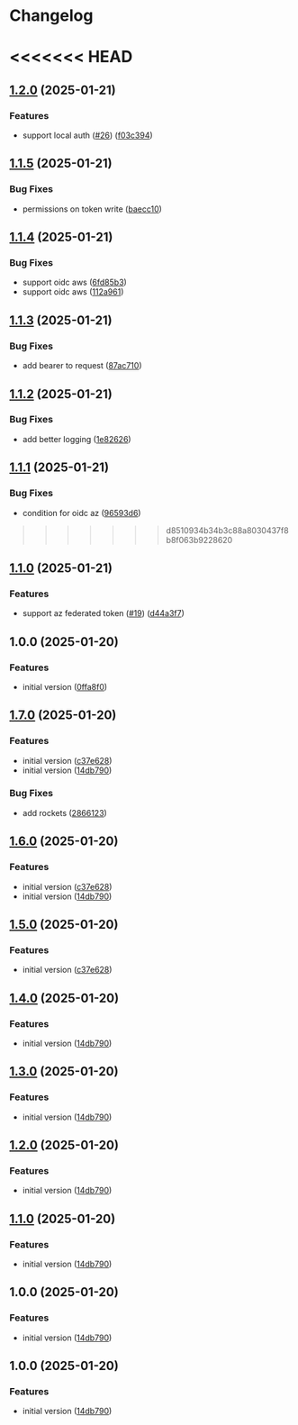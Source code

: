 # Changelog

<<<<<<< HEAD
=======
## [1.2.0](https://github.com/prefapp/auth-oci/compare/v1.1.5...v1.2.0) (2025-01-21)


### Features

* support local auth ([#26](https://github.com/prefapp/auth-oci/issues/26)) ([f03c394](https://github.com/prefapp/auth-oci/commit/f03c3948c7cf14fbcfe8756610875eaff5af8e34))

## [1.1.5](https://github.com/prefapp/auth-oci/compare/v1.1.4...v1.1.5) (2025-01-21)


### Bug Fixes

* permissions on token write ([baecc10](https://github.com/prefapp/auth-oci/commit/baecc108d054b0c55ff0baacbe80d9423b3023fb))

## [1.1.4](https://github.com/prefapp/auth-oci/compare/v1.1.3...v1.1.4) (2025-01-21)


### Bug Fixes

* support oidc aws ([6fd85b3](https://github.com/prefapp/auth-oci/commit/6fd85b35641a1f32a5dafb03e1418052c86fb614))
* support oidc aws ([112a961](https://github.com/prefapp/auth-oci/commit/112a961cdfcd62c19a74ac054e6c116b9d347d37))

## [1.1.3](https://github.com/prefapp/auth-oci/compare/v1.1.2...v1.1.3) (2025-01-21)


### Bug Fixes

* add bearer to request ([87ac710](https://github.com/prefapp/auth-oci/commit/87ac7104140e49eda268296bcefa208dfdac5a72))

## [1.1.2](https://github.com/prefapp/auth-oci/compare/v1.1.1...v1.1.2) (2025-01-21)


### Bug Fixes

* add better logging ([1e82626](https://github.com/prefapp/auth-oci/commit/1e826268fbafb5b1061fa0d86fd8552b7c826372))

## [1.1.1](https://github.com/prefapp/auth-oci/compare/v1.1.0...v1.1.1) (2025-01-21)


### Bug Fixes

* condition for oidc az ([96593d6](https://github.com/prefapp/auth-oci/commit/96593d631cd219fa186178f93ae00ccb58282407))

>>>>>>> d8510934b34b3c88a8030437f8b8f063b9228620
## [1.1.0](https://github.com/prefapp/auth-oci/compare/v1.0.0...v1.1.0) (2025-01-21)


### Features

* support az federated token ([#19](https://github.com/prefapp/auth-oci/issues/19)) ([d44a3f7](https://github.com/prefapp/auth-oci/commit/d44a3f788b924d5baf0372eacd5e9f508ce9695a))

## 1.0.0 (2025-01-20)


### Features

* initial version ([0ffa8f0](https://github.com/prefapp/auth-oci/commit/0ffa8f0cb36bf258f8d850e02d32dd79779abab8))

## [1.7.0](https://github.com/prefapp/auth-oci/compare/v1.6.0...v1.7.0) (2025-01-20)


### Features

* initial version ([c37e628](https://github.com/prefapp/auth-oci/commit/c37e6288dce557fcda686c9d883dd4e67a0560d0))
* initial version ([14db790](https://github.com/prefapp/auth-oci/commit/14db7909eb26a37245dc97c9f1df049fdfdfcd19))


### Bug Fixes

* add rockets ([2866123](https://github.com/prefapp/auth-oci/commit/2866123e7a4342478016695dcb8e187677a48192))

## [1.6.0](https://github.com/prefapp/auth-oci/compare/v1.5.0...v1.6.0) (2025-01-20)


### Features

* initial version ([c37e628](https://github.com/prefapp/auth-oci/commit/c37e6288dce557fcda686c9d883dd4e67a0560d0))
* initial version ([14db790](https://github.com/prefapp/auth-oci/commit/14db7909eb26a37245dc97c9f1df049fdfdfcd19))

## [1.5.0](https://github.com/prefapp/auth-oci/compare/v1.4.0...v1.5.0) (2025-01-20)


### Features

* initial version ([c37e628](https://github.com/prefapp/auth-oci/commit/c37e6288dce557fcda686c9d883dd4e67a0560d0))

## [1.4.0](https://github.com/prefapp/auth-oci/compare/v1.3.0...v1.4.0) (2025-01-20)


### Features

* initial version ([14db790](https://github.com/prefapp/auth-oci/commit/14db7909eb26a37245dc97c9f1df049fdfdfcd19))

## [1.3.0](https://github.com/prefapp/auth-oci/compare/v1.2.0...v1.3.0) (2025-01-20)


### Features

* initial version ([14db790](https://github.com/prefapp/auth-oci/commit/14db7909eb26a37245dc97c9f1df049fdfdfcd19))

## [1.2.0](https://github.com/prefapp/auth-oci/compare/v1.1.0...v1.2.0) (2025-01-20)


### Features

* initial version ([14db790](https://github.com/prefapp/auth-oci/commit/14db7909eb26a37245dc97c9f1df049fdfdfcd19))

## [1.1.0](https://github.com/prefapp/auth-oci/compare/v1.0.0...v1.1.0) (2025-01-20)


### Features

* initial version ([14db790](https://github.com/prefapp/auth-oci/commit/14db7909eb26a37245dc97c9f1df049fdfdfcd19))

## 1.0.0 (2025-01-20)


### Features

* initial version ([14db790](https://github.com/prefapp/auth-oci/commit/14db7909eb26a37245dc97c9f1df049fdfdfcd19))

## 1.0.0 (2025-01-20)


### Features

* initial version ([14db790](https://github.com/prefapp/auth-oci/commit/14db7909eb26a37245dc97c9f1df049fdfdfcd19))
